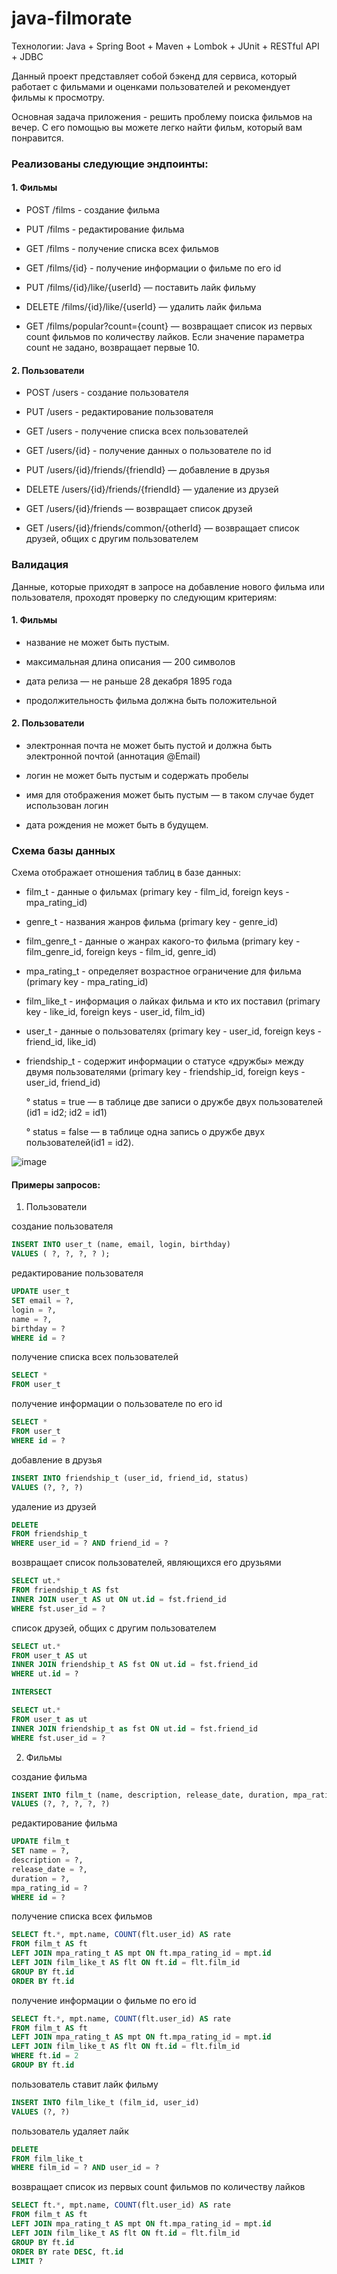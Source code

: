 # java-filmorate


Технологии: Java + Spring Boot + Maven + Lombok + JUnit + RESTful API + JDBC


Данный проект представляет собой бэкенд для сервиса, который работает с фильмами и оценками пользователей и рекомендует фильмы к просмотру.

Основная задача приложения - решить проблему поиска фильмов на вечер. С его помощью вы можете легко найти фильм, который вам понравится.

### Реализованы следующие эндпоинты:

#### 1. Фильмы
+ POST /films - создание фильма

+ PUT /films - редактирование фильма

+ GET /films - получение списка всех фильмов

+ GET /films/{id} - получение информации о фильме по его id

+ PUT /films/{id}/like/{userId} — поставить лайк фильму

+ DELETE /films/{id}/like/{userId} — удалить лайк фильма

+ GET /films/popular?count={count} — возвращает список из первых count фильмов по количеству лайков. Если значение параметра count не задано, возвращает первые 10.

#### 2. Пользователи

+ POST /users - создание пользователя

+ PUT /users - редактирование пользователя

+ GET /users - получение списка всех пользователей

+ GET /users/{id} - получение данных о пользователе по id

+ PUT /users/{id}/friends/{friendId} — добавление в друзья

+ DELETE /users/{id}/friends/{friendId} — удаление из друзей

+ GET /users/{id}/friends — возвращает список друзей

+ GET /users/{id}/friends/common/{otherId} — возвращает список друзей, общих с другим пользователем

### Валидация
Данные, которые приходят в запросе на добавление нового фильма или пользователя, проходят проверку по следующим критериям:

#### 1. Фильмы
 + название не может быть пустым.
 
 + максимальная длина описания — 200 символов
 
 + дата релиза — не раньше 28 декабря 1895 года
 
 + продолжительность фильма должна быть положительной

#### 2. Пользователи
 + электронная почта не может быть пустой и должна быть электронной почтой (аннотация @Email)
 
 + логин не может быть пустым и содержать пробелы
 
 + имя для отображения может быть пустым — в таком случае будет использован логин
 
 + дата рождения не может быть в будущем.

### Схема базы данных
Схема отображает отношения таблиц в базе данных:

+ film_t - данные о фильмах (primary key - film_id, foreign keys - mpa_rating_id)
+ genre_t - названия жанров фильма (primary key - genre_id)
+ film_genre_t - данные о жанрах какого-то фильма (primary key - film_genre_id, foreign keys - film_id, genre_id)
+ mpa_rating_t - определяет возрастное ограничение для фильма (primary key - mpa_rating_id)
+ film_like_t - информация о лайках фильма и кто их поставил (primary key - like_id, foreign keys - user_id, film_id)
+ user_t - данные о пользователях (primary key - user_id, foreign keys - friend_id, like_id)
+ friendship_t - содержит информации о статусе «дружбы» между двумя пользователями (primary key - friendship_id, foreign keys - user_id, friend_id)



   °  status = true — в таблице две записи о дружбе двух пользователей (id1 = id2; id2 = id1)
   
   °  status = false — в таблице одна запись о дружбе двух пользователей(id1 = id2).

![image](https://github.com/danyyyaa/java-filmorate/assets/118910569/92c65c9f-27f4-4380-8782-6046306d48ac)

#### Примеры запросов:




 1. Пользователи
 
 
 создание пользователя
 
 ```sql
 INSERT INTO user_t (name, email, login, birthday)
 VALUES ( ?, ?, ?, ? );
 ```
 
 редактирование пользователя
 
 ```sql
 UPDATE user_t
 SET email = ?,
 login = ?,
 name = ?,
 birthday = ?
 WHERE id = ?
 ```
 
 получение списка всех пользователей
 
 ```sql
 SELECT *
 FROM user_t
 ```
 получение информации о пользователе по его id
 
 ```sql
 SELECT *
 FROM user_t
 WHERE id = ?
 ```
 
 добавление в друзья
 
 ```sql
 INSERT INTO friendship_t (user_id, friend_id, status)
 VALUES (?, ?, ?)
 ```
 
 удаление из друзей
 
 ```sql
 DELETE
 FROM friendship_t
 WHERE user_id = ? AND friend_id = ?
 ```
 
 возвращает список пользователей, являющихся его друзьями
 ```sql
 SELECT ut.*
 FROM friendship_t AS fst
 INNER JOIN user_t AS ut ON ut.id = fst.friend_id
 WHERE fst.user_id = ?
 ```
 
 список друзей, общих с другим пользователем
 
 ```sql
 SELECT ut.*
 FROM user_t AS ut
 INNER JOIN friendship_t AS fst ON ut.id = fst.friend_id
 WHERE ut.id = ?

 INTERSECT

 SELECT ut.*
 FROM user_t as ut
 INNER JOIN friendship_t as fst ON ut.id = fst.friend_id
 WHERE fst.user_id = ?
 ```

 2. Фильмы

 создание фильма
 
 ```sql
 INSERT INTO film_t (name, description, release_date, duration, mpa_rating_id)
 VALUES (?, ?, ?, ?, ?)
 ```
 
 редактирование фильма
 
 ```sql
 UPDATE film_t
 SET name = ?,
 description = ?,
 release_date = ?,
 duration = ?,
 mpa_rating_id = ?
 WHERE id = ?
 ```

 получение списка всех фильмов
 
 ```sql
 SELECT ft.*, mpt.name, COUNT(flt.user_id) AS rate
 FROM film_t AS ft
 LEFT JOIN mpa_rating_t AS mpt ON ft.mpa_rating_id = mpt.id
 LEFT JOIN film_like_t AS flt ON ft.id = flt.film_id
 GROUP BY ft.id
 ORDER BY ft.id
 ```
 
 получение информации о фильме по его id
 
 ```sql
 SELECT ft.*, mpt.name, COUNT(flt.user_id) AS rate
 FROM film_t AS ft
 LEFT JOIN mpa_rating_t AS mpt ON ft.mpa_rating_id = mpt.id
 LEFT JOIN film_like_t AS flt ON ft.id = flt.film_id
 WHERE ft.id = 2
 GROUP BY ft.id
 ```
 
 пользователь ставит лайк фильму
 
  ```sql
 INSERT INTO film_like_t (film_id, user_id)
 VALUES (?, ?)
  ```
  
  пользователь удаляет лайк
  
  ```sql
 DELETE
 FROM film_like_t
 WHERE film_id = ? AND user_id = ?
  ```
 
 возвращает список из первых count фильмов по количеству лайков
 ```sql
SELECT ft.*, mpt.name, COUNT(flt.user_id) AS rate
FROM film_t AS ft
LEFT JOIN mpa_rating_t AS mpt ON ft.mpa_rating_id = mpt.id
LEFT JOIN film_like_t AS flt ON ft.id = flt.film_id
GROUP BY ft.id
ORDER BY rate DESC, ft.id
LIMIT ?
 ```
 
 


